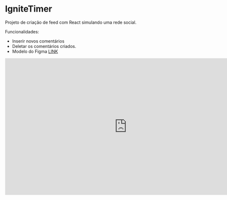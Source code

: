 # IgniteTimer
Projeto de criação de feed com React simulando uma rede social.

Funcionalidades:
 - Inserir novos comentários
 - Deletar os comentários criados.
 - Modelo do Figma [LINK](https://www.figma.com/file/TFTcYvRBjrKurjyMaUjrFH/Ignite-Feed-(Community)?type=design&t=i1NA4i4z7wiedaPQ-6)

<iframe style="border: 1px solid rgba(0, 0, 0, 0.1);" width="800" height="450" src="https://www.figma.com/embed?embed_host=share&url=https%3A%2F%2Fwww.figma.com%2Ffile%2FTFTcYvRBjrKurjyMaUjrFH%2FIgnite-Feed-(Community)%3Ftype%3Ddesign%26node-id%3D0%253A1%26mode%3Ddesign%26t%3DFE3xnER9uBCgpKZn-1" allowfullscreen></iframe>
